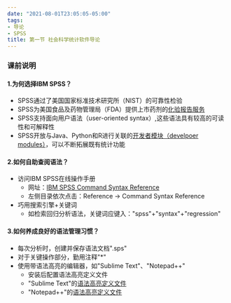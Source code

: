 ```yaml
---
date: "2021-08-01T23:05:05-05:00"
tags:
- 导论
- SPSS
title: 第一节 社会科学统计软件导论
---
```



### 课前说明
#### 1.为何选择IBM SPSS？
* SPSS通过了美国国家标准技术研究所（NIST）的可靠性检验
* SPSS为美国食品及药物管理局（FDA）提供上市药剂的[化验报告服务](https://www.ibm.com/downloads/cas/LY8QBZKX)
* SPSS支持面向用户语法（user-oriented syntax）,这些语法具有较高的可读性和可解释性
* SPSS开放与Java、Python和R进行关联的[开发者模块（develpoer modules）](http://ibmpredictiveanalytics.github.io/)，可以不断拓展既有统计功能
#### 2.如何自助查阅语法？
* 访问IBM SPSS在线操作手册
  - 网址：[IBM SPSS Command Syntax Reference](https://www.ibm.com/docs/en/spss-statistics/SaaS?topic=reference-introduction-guide-command-syntax)
  - 左侧目录依次点击：Reference -> Command Syntax Reference
* 巧用搜索引擎+关键词
  - 如检索回归分析语法，关键词应键入："spss"+"syntax"+"regression"
#### 3.如何养成良好的语法管理习惯？
* 每次分析时，创建并保存语法文档".sps"
* 对于关键操作部分，勤用注释"*"
* 使用带语法高亮的编辑器，如"Sublime Text"、"Notepad++" 
	* 安装后配置语法高亮定义文件
	* "Sublime Text"的[语法高亮定义文件](https://gist.github.com/radum/4070908)
	* "Notepad++"的[语法高亮定义文件](https://github.com/Remix4Dev/npp-spss)


